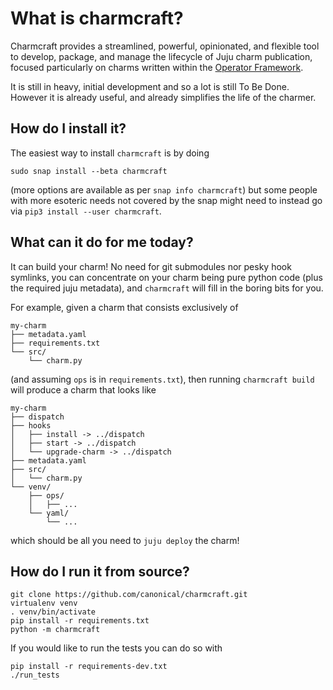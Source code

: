 # What is charmcraft?

Charmcraft provides a streamlined, powerful, opinionated, and flexible tool to
develop, package, and manage the lifecycle of Juju charm publication, focused
particularly on charms written within the [Operator Framework].

[Operator Framework]: https://pypi.org/project/ops/

It is still in heavy, initial development and so a lot is still To Be
Done. However it is already useful, and already simplifies the life of the
charmer.

## How do I install it?

The easiest way to install `charmcraft` is by doing

    sudo snap install --beta charmcraft

(more options are available as per `snap info charmcraft`) but some
people with more esoteric needs not covered by the snap might need to
instead go via `pip3 install --user charmcraft`.

## What can it do for me today?

It can build your charm! No need for git submodules nor pesky hook symlinks, you
can concentrate on your charm being pure python code (plus the required juju
metadata), and `charmcraft` will fill in the boring bits for you.

For example, given a charm that consists exclusively of

    my-charm
    ├── metadata.yaml
    ├── requirements.txt
    └── src/
        └── charm.py

(and assuming `ops` is in `requirements.txt`), then running `charmcraft build`
will produce a charm that looks like

    my-charm
    ├── dispatch
    ├── hooks
    │   ├── install -> ../dispatch
    │   ├── start -> ../dispatch
    │   └── upgrade-charm -> ../dispatch
    ├── metadata.yaml
    ├── src/
    │   └── charm.py
    └── venv/
        ├── ops/
        │   ├── ...
        └── yaml/
            └── ...

which should be all you need to `juju deploy` the charm!

## How do I run it from source?

    git clone https://github.com/canonical/charmcraft.git
    virtualenv venv
    . venv/bin/activate
    pip install -r requirements.txt
    python -m charmcraft

If you would like to run the tests you can do so with

    pip install -r requirements-dev.txt
    ./run_tests
